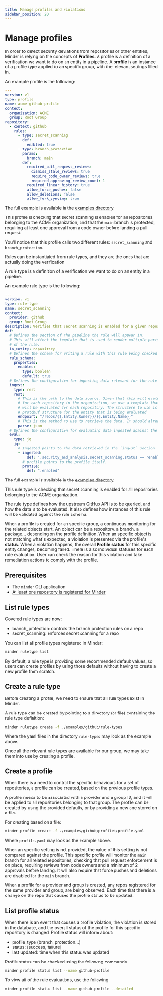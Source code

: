 ```yaml
---
title: Manage profiles and violations
sidebar_position: 20
---
```


# Manage profiles

In order to detect security deviations from repositories or other entities, Minder is relying on the concepts of **Profiles**.
A profile is a definition of a verification we want to do on an entity in a pipeline.
A **profile** is an instance of a profile type applied to an specific group, with the relevant settings filled in.

An example profile is the following:

```yaml
---
version: v1
type: profile
name: acme-github-profile
context:
  organization: ACME
  group: Root Group
repository:
  - context: github
    rules:
      - type: secret_scanning
        def:
          enabled: true
      - type: branch_protection
        params:
          branch: main
        def:
          required_pull_request_reviews:
            dismiss_stale_reviews: true
            require_code_owner_reviews: true
            required_approving_review_count: 1
          required_linear_history: true
          allow_force_pushes: false
          allow_deletions: false
          allow_fork_syncing: true
```

The full example is available in the [examples directory](https://github.com/stacklok/minder-rules-and-profiles).

This profile is checking that secret scanning is enabled for all repositories belonging to the ACME organization,
and that the `main` branch is protected, requiring at least one approval from a code owner before landing a pull request.

You'll notice that this profile calls two different rules: `secret_scanning` and `branch_protection`.

Rules can be instantiated from rule types, and they are the ones that are actually doing the verification.

A rule type is a definition of a verification we want to do on an entity in a pipeline.

An example rule type is the following:

```yaml
---
version: v1
type: rule-type
name: secret_scanning
context:
  provider: github
  group: Root Group
description: Verifies that secret scanning is enabled for a given repository.
def:
  # Defines the section of the pipeline the rule will appear in.
  # This will affect the template that is used to render multiple parts
  # of the rule.
  in_entity: repository
  # Defines the schema for writing a rule with this rule being checked
  rule_schema:
    properties:
      enabled:
        type: boolean
        default: true
  # Defines the configuration for ingesting data relevant for the rule
  ingest:
    type: rest
    rest:
      # This is the path to the data source. Given that this will evaluate
      # for each repository in the organization, we use a template that
      # will be evaluated for each repository. The structure to use is the
      # protobuf structure for the entity that is being evaluated.
      endpoint: "/repos/{{.Entity.Owner}}/{{.Entity.Name}}"
      # This is the method to use to retrieve the data. It should already default to JSON
      parse: json
  # Defines the configuration for evaluating data ingested against the given profile
  eval:
    type: jq
    jq:
      # Ingested points to the data retrieved in the `ingest` section
      - ingested:
          def: '.security_and_analysis.secret_scanning.status == "enabled"'
        # profile points to the profile itself.
        profile:
          def: ".enabled"

```

The full example is available in the [examples directory](https://github.com/stacklok/minder-rules-and-profiles)

This rule type is checking that secret scanning is enabled for all repositories belonging to the ACME organization.

The rule type defines how the upstream GitHub API is to be queried, and how the data is to be evaluated.
It also defines how instances of this rule will be validated against the rule schema.

When a profile is created for an specific group, a continuous monitoring for the related objects start. An object can be a repository,
a branch, a package... depending on the profile definition. When an specific object is not matching what's expected,
a violation is presented via the profile's **status**. When a violation happens, the overall **Profile status** for this specific entity changes,
becoming failed. There is also individual statuses for each rule evaluation. User can check the reason for this violation and take remediation
actions to comply with the profile.

## Prerequisites

- The `minder` CLI application
- [At least one repository is registered for Minder](../getting_started/register_repos.md)

## List rule types

Covered rule types are now:

- branch_protection: controls the branch protection rules on a repo
- secret_scanning: enforces secret scanning for a repo

You can list all profile types registered in Minder:

```bash
minder ruletype list
```

By default, a rule type is providing some recommended default values, so users can create profiles
by using those defaults without having to create a new profile from scratch.

## Create a rule type

Before creating a profile, we need to ensure that all rule types exist in Minder.

A rule type can be created by pointing to a directory (or file) containing the rule type definition:

```bash
minder ruletype create -f ./examples/github/rule-types
```

Where the yaml files in the directory `rule-types` may look as the example above.

Once all the relevant rule types are available for our group, we may take them into use
by creating a profile.

## Create a profile

When there is a need to control the specific behaviours for a set of repositories, a profile can be
created, based on the previous profile types.

A profile needs to be associated with a provider and a group ID, and it will be applied to all
repositories belonging to that group.
The profile can be created by using the provided defaults, or by providing a new one stored on a file.

For creating based on a file:

```bash
minder profile create -f ./examples/github/profiles/profile.yaml
```

Where `profile.yaml` may look as the example above.

When an specific setting is not provided, the value of this setting is not compared against the profile.
This specific profile will monitor the `main` branch for all related repositories, checking that pull request enforcement is on
place, requiring reviews from code owners and a minimum of 2 approvals before landing. It will also require
that force pushes and deletions are disabled for the `main` branch.

When a profile for a provider and group is created, any repos registered for the same provider and group,
are being observed. Each time that there is a change on the repo that causes the profile status to be updated.

## List profile status

When there is an event that causes a profile violation, the violation is stored in the database, and the
overall status of the profile for this specific repository is changed.
Profile status will inform about:

- profile_type (branch_protection...)
- status: [success, failure]
- last updated: time when this status was updated

Profile status can be checked using the following commands

```bash
minder profile status list --name github-profile
```

To view all of the rule evaluations, use the following

```bash
minder profile status list --name github-profile --detailed
```

